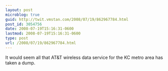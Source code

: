 ```yaml
---
layout: post
microblog: true
guid: http://twit.vmstan.com/2008/07/19/862967784.html
post_id: 3054756
date: 2008-07-19T15:16:31-0600
lastmod: 2008-07-19T15:16:31-0600
type: post
url: /2008/07/19/862967784.html
---
```

It would seem all that AT&T wireless data service for the KC metro area has taken a dump.
